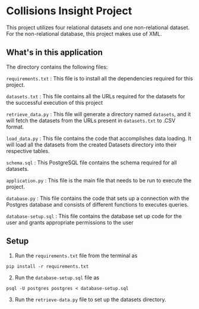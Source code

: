 # Collisions Insight Project

This project utilizes four relational datasets and one non-relational dataset. For the non-relational database, this project makes use of XML.

## What's in this application

The directory contains the following files:

`requirements.txt` : This file is to install all the dependencies required for this project. 
                    
`datasets.txt` : This file contains all the URLs required for the datasets for the successful execution of this project

`retrieve_data.py` : This file will generate a directory named `datasets`, and it will fetch the datasets from the URLs present in `datasets.txt` to .CSV format.
                  
`load_data.py` : This file contains the code that accomplishes data loading. It will load all the datasets from the created Datasets directory into their respective tables.

`schema.sql` : This PostgreSQL file contains the schema required for all datasets.

`application.py` : This file is the main file that needs to be run to execute the project.

`database.py` : This file contains the code that sets up a connection with the Postgres database and consists of different functions to executes queries.

`database-setup.sql` : This file contains the database set up code for the user and grants appropriate permissions to the user

## Setup

1. Run the `requirements.txt` file from the terminal as
```
pip install -r requirements.txt 
```
2. Run the `database-setup.sql` file as 
```
psql -U postgres postgres < database-setup.sql   
```               
3. Run the `retrieve-data.py` file to set up the datasets directory.
